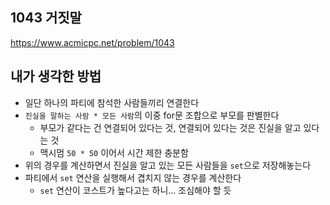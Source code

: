 ## 1043 거짓말

<https://www.acmicpc.net/problem/1043>

## 내가 생각한 방법

- 일단 하나의 파티에 참석한 사람들끼리 연결한다
- `진실을 말하는 사람 * 모든 사람`의 이중 for문 조합으로 부모를 판별한다
  - 부모가 같다는 건 연결되어 있다는 것, 연결되어 있다는 것은 진실을 알고 있다는 것
  - 맥시멈 `50 * 50` 이어서 시간 제한 충분함
- 위의 경우를 계산하면서 진실을 알고 있는 모든 사람들을 `set`으로 저장해놓는다
- 파티에서 `set` 연산을 실행해서 겹치지 않는 경우를 계산한다
  - `set` 연산이 코스트가 높다고는 하니... 조심해야 할 듯
